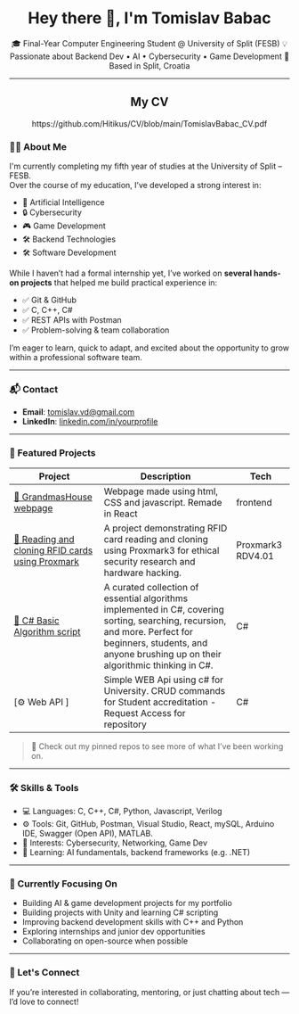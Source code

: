 <h1 align="center">Hey there 👋, I'm Tomislav Babac</h1>

<p align="center">
🎓 Final-Year Computer Engineering Student @ University of Split (FESB)  
💡 Passionate about Backend Dev • AI • Cybersecurity • Game Development  
📍 Based in Split, Croatia
</p>

---

<h2 align="center"> My CV </h2>
<p align="center">https://github.com/Hitikus/CV/blob/main/TomislavBabac_CV.pdf</p>

### 🧑‍💻 About Me

I'm currently completing my fifth year of studies at the University of Split – FESB.  
Over the course of my education, I’ve developed a strong interest in:

- 🧠 Artificial Intelligence  
- 🔒 Cybersecurity  
- 🎮 Game Development  
- 🛠️ Backend Technologies
- 🛠️ Software Development

While I haven’t had a formal internship yet, I’ve worked on **several hands-on projects** that helped me build practical experience in:

- ✅ Git & GitHub
- ✅ C, C++, C#
- ✅ REST APIs with Postman
- ✅ Problem-solving & team collaboration

I’m eager to learn, quick to adapt, and excited about the opportunity to grow within a professional software team.

---

### 📬 Contact

- **Email**: [tomislav.vd@gmail.com](mailto:tomislav.vd@gmail.com)  
- **LinkedIn**: [linkedin.com/in/yourprofile](https://linkedin.com/in/tomislav-babac)  

---

### 🚀 Featured Projects

| Project | Description | Tech |
|--------|-------------|------|
| [🏡 GrandmasHouse webpage](https://github.com/Hitikus/GrandmasHouse.github.io) | Webpage made using html, CSS and javascript. Remade in React | frontend
| [🔐 Reading and cloning RFID cards using Proxmark]() | A project demonstrating RFID card reading and cloning using Proxmark3 for ethical security research and hardware hacking.| Proxmark3 RDV4.01
| [🧠 C# Basic Algorithm script](https://github.com/Hitikus/CSharpAlgorithmScript) | A curated collection of essential algorithms implemented in C#, covering sorting, searching, recursion, and more. Perfect for beginners, students, and anyone brushing up on their algorithmic thinking in C#. | C#
| [⚙️ Web API ] | Simple WEB Api using c# for University. CRUD commands for Student accreditation - Request Access for repository| C#

> 📌 Check out my pinned repos to see more of what I’ve been working on.

---

### 🛠️ Skills & Tools

- 💻 Languages: C, C++, C#, Python, Javascript, Verilog  
- ⚙️ Tools: Git, GitHub, Postman, Visual Studio,  React, mySQL, Arduino IDE, Swagger (Open API), MATLAB.  
- 🔐 Interests: Cybersecurity, Networking, Game Dev  
- 🧠 Learning: AI fundamentals, backend frameworks (e.g. .NET)



---

### 🎯 Currently Focusing On

- Building AI & game development projects for my portfolio
- Building projects with Unity and learning C# scripting
- Improving backend development skills with C++ and Python  
- Exploring internships and junior dev opportunities  
- Collaborating on open-source when possible

---

### 🙌 Let's Connect

If you’re interested in collaborating, mentoring, or just chatting about tech — I’d love to connect!

